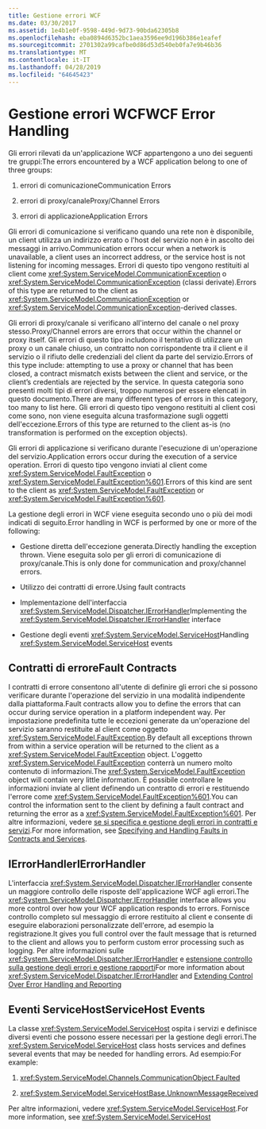 ```yaml
---
title: Gestione errori WCF
ms.date: 03/30/2017
ms.assetid: 1e4b1e0f-9598-449d-9d73-90bda62305b8
ms.openlocfilehash: eba0894d6352bc1aea3596ee9d196b386e1eafef
ms.sourcegitcommit: 2701302a99cafbe0d86d53d540eb0fa7e9b46b36
ms.translationtype: MT
ms.contentlocale: it-IT
ms.lasthandoff: 04/28/2019
ms.locfileid: "64645423"
---
```

# <a name="wcf-error-handling"></a><span data-ttu-id="9c686-102">Gestione errori WCF</span><span class="sxs-lookup"><span data-stu-id="9c686-102">WCF Error Handling</span></span>
<span data-ttu-id="9c686-103">Gli errori rilevati da un'applicazione WCF appartengono a uno dei seguenti tre gruppi:</span><span class="sxs-lookup"><span data-stu-id="9c686-103">The errors encountered by a WCF application belong to one of three groups:</span></span>  
  
1. <span data-ttu-id="9c686-104">errori di comunicazione</span><span class="sxs-lookup"><span data-stu-id="9c686-104">Communication Errors</span></span>  
  
2. <span data-ttu-id="9c686-105">errori di proxy/canale</span><span class="sxs-lookup"><span data-stu-id="9c686-105">Proxy/Channel Errors</span></span>  
  
3. <span data-ttu-id="9c686-106">errori di applicazione</span><span class="sxs-lookup"><span data-stu-id="9c686-106">Application Errors</span></span>  
  
 <span data-ttu-id="9c686-107">Gli errori di comunicazione si verificano quando una rete non è disponibile, un client utilizza un indirizzo errato o l'host del servizio non è in ascolto dei messaggi in arrivo.</span><span class="sxs-lookup"><span data-stu-id="9c686-107">Communication errors occur when a network is unavailable, a client uses an incorrect address, or the service host is not listening for incoming messages.</span></span> <span data-ttu-id="9c686-108">Errori di questo tipo vengono restituiti al client come <xref:System.ServiceModel.CommunicationException> o <xref:System.ServiceModel.CommunicationException> (classi derivate).</span><span class="sxs-lookup"><span data-stu-id="9c686-108">Errors of this type are returned to the client as <xref:System.ServiceModel.CommunicationException> or <xref:System.ServiceModel.CommunicationException>-derived classes.</span></span>  
  
 <span data-ttu-id="9c686-109">Gli errori di proxy/canale si verificano all'interno del canale o nel proxy stesso.</span><span class="sxs-lookup"><span data-stu-id="9c686-109">Proxy/Channel errors are errors that occur within the channel or proxy itself.</span></span> <span data-ttu-id="9c686-110">Gli errori di questo tipo includono il tentativo di utilizzare un proxy o un canale chiuso, un contratto non corrispondente tra il client e il servizio o il rifiuto delle credenziali del client da parte del servizio.</span><span class="sxs-lookup"><span data-stu-id="9c686-110">Errors of this type include: attempting to use a proxy or channel that has been closed, a contract mismatch exists between the client and service, or the client’s credentials are rejected by the service.</span></span> <span data-ttu-id="9c686-111">In questa categoria sono presenti molti tipi di errori diversi, troppo numerosi per essere elencati in questo documento.</span><span class="sxs-lookup"><span data-stu-id="9c686-111">There are many different types of errors in this category, too many to list here.</span></span> <span data-ttu-id="9c686-112">Gli errori di questo tipo vengono restituiti al client così come sono, non viene eseguita alcuna trasformazione sugli oggetti dell'eccezione.</span><span class="sxs-lookup"><span data-stu-id="9c686-112">Errors of this type are returned to the client as-is (no transformation is performed on the exception objects).</span></span>  
  
 <span data-ttu-id="9c686-113">Gli errori di applicazione si verificano durante l'esecuzione di un'operazione del servizio.</span><span class="sxs-lookup"><span data-stu-id="9c686-113">Application errors occur during the execution of a service operation.</span></span> <span data-ttu-id="9c686-114">Errori di questo tipo vengono inviati al client come <xref:System.ServiceModel.FaultException> o <xref:System.ServiceModel.FaultException%601>.</span><span class="sxs-lookup"><span data-stu-id="9c686-114">Errors of this kind are sent to the client as <xref:System.ServiceModel.FaultException> or <xref:System.ServiceModel.FaultException%601>.</span></span>  
  
 <span data-ttu-id="9c686-115">La gestione degli errori in WCF viene eseguita secondo uno o più dei modi indicati di seguito.</span><span class="sxs-lookup"><span data-stu-id="9c686-115">Error handling in WCF is performed by one or more of the following:</span></span>  
  
- <span data-ttu-id="9c686-116">Gestione diretta dell'eccezione generata.</span><span class="sxs-lookup"><span data-stu-id="9c686-116">Directly handling the exception thrown.</span></span> <span data-ttu-id="9c686-117">Viene eseguita solo per gli errori di comunicazione di proxy/canale.</span><span class="sxs-lookup"><span data-stu-id="9c686-117">This is only done for communication and proxy/channel errors.</span></span>  
  
- <span data-ttu-id="9c686-118">Utilizzo dei contratti di errore.</span><span class="sxs-lookup"><span data-stu-id="9c686-118">Using fault contracts</span></span>  
  
- <span data-ttu-id="9c686-119">Implementazione dell'interfaccia <xref:System.ServiceModel.Dispatcher.IErrorHandler></span><span class="sxs-lookup"><span data-stu-id="9c686-119">Implementing the <xref:System.ServiceModel.Dispatcher.IErrorHandler> interface</span></span>  
  
- <span data-ttu-id="9c686-120">Gestione degli eventi <xref:System.ServiceModel.ServiceHost></span><span class="sxs-lookup"><span data-stu-id="9c686-120">Handling <xref:System.ServiceModel.ServiceHost> events</span></span>  
  
## <a name="fault-contracts"></a><span data-ttu-id="9c686-121">Contratti di errore</span><span class="sxs-lookup"><span data-stu-id="9c686-121">Fault Contracts</span></span>  
 <span data-ttu-id="9c686-122">I contratti di errore consentono all'utente di definire gli errori che si possono verificare durante l'operazione del servizio in una modalità indipendente dalla piattaforma.</span><span class="sxs-lookup"><span data-stu-id="9c686-122">Fault contracts allow you to define the errors that can occur during service operation in a platform independent way.</span></span> <span data-ttu-id="9c686-123">Per impostazione predefinita tutte le eccezioni generate da un'operazione del servizio saranno restituite al client come oggetto <xref:System.ServiceModel.FaultException>.</span><span class="sxs-lookup"><span data-stu-id="9c686-123">By default all exceptions thrown from within a service operation will be returned to the client as a <xref:System.ServiceModel.FaultException> object.</span></span> <span data-ttu-id="9c686-124">L'oggetto <xref:System.ServiceModel.FaultException> conterrà un numero molto contenuto di informazioni.</span><span class="sxs-lookup"><span data-stu-id="9c686-124">The <xref:System.ServiceModel.FaultException> object will contain very little information.</span></span> <span data-ttu-id="9c686-125">È possibile controllare le informazioni inviate al client definendo un contratto di errori e restituendo l'errore come <xref:System.ServiceModel.FaultException%601>.</span><span class="sxs-lookup"><span data-stu-id="9c686-125">You can control the information sent to the client by defining a fault contract and returning the error as a <xref:System.ServiceModel.FaultException%601>.</span></span> <span data-ttu-id="9c686-126">Per altre informazioni, vedere [se si specifica e gestione degli errori in contratti e servizi](../../../docs/framework/wcf/specifying-and-handling-faults-in-contracts-and-services.md).</span><span class="sxs-lookup"><span data-stu-id="9c686-126">For more information, see [Specifying and Handling Faults in Contracts and Services](../../../docs/framework/wcf/specifying-and-handling-faults-in-contracts-and-services.md).</span></span>  
  
## <a name="ierrorhandler"></a><span data-ttu-id="9c686-127">IErrorHandler</span><span class="sxs-lookup"><span data-stu-id="9c686-127">IErrorHandler</span></span>  
 <span data-ttu-id="9c686-128">L'interfaccia <xref:System.ServiceModel.Dispatcher.IErrorHandler> consente un maggiore controllo delle risposte dell'applicazione WCF agli errori.</span><span class="sxs-lookup"><span data-stu-id="9c686-128">The <xref:System.ServiceModel.Dispatcher.IErrorHandler> interface allows you more control over how your WCF application responds to errors.</span></span>  <span data-ttu-id="9c686-129">Fornisce controllo completo sul messaggio di errore restituito al client e consente di eseguire elaborazioni personalizzate dell'errore, ad esempio la registrazione.</span><span class="sxs-lookup"><span data-stu-id="9c686-129">It gives you full control over the fault message that is returned to the client and allows you to perform custom error processing such as logging.</span></span>  <span data-ttu-id="9c686-130">Per altre informazioni sulle <xref:System.ServiceModel.Dispatcher.IErrorHandler> e [estensione controllo sulla gestione degli errori e gestione rapporti](../../../docs/framework/wcf/samples/extending-control-over-error-handling-and-reporting.md)</span><span class="sxs-lookup"><span data-stu-id="9c686-130">For more information about <xref:System.ServiceModel.Dispatcher.IErrorHandler> and [Extending Control Over Error Handling and Reporting](../../../docs/framework/wcf/samples/extending-control-over-error-handling-and-reporting.md)</span></span>  
  
## <a name="servicehost-events"></a><span data-ttu-id="9c686-131">Eventi ServiceHost</span><span class="sxs-lookup"><span data-stu-id="9c686-131">ServiceHost Events</span></span>  
 <span data-ttu-id="9c686-132">La classe <xref:System.ServiceModel.ServiceHost> ospita i servizi e definisce diversi eventi che possono essere necessari per la gestione degli errori.</span><span class="sxs-lookup"><span data-stu-id="9c686-132">The <xref:System.ServiceModel.ServiceHost> class hosts services and defines several events that may be needed for handling errors.</span></span> <span data-ttu-id="9c686-133">Ad esempio:</span><span class="sxs-lookup"><span data-stu-id="9c686-133">For example:</span></span>  
  
1. <xref:System.ServiceModel.Channels.CommunicationObject.Faulted>
  
2. <xref:System.ServiceModel.ServiceHostBase.UnknownMessageReceived>
  
 <span data-ttu-id="9c686-134">Per altre informazioni, vedere <xref:System.ServiceModel.ServiceHost>.</span><span class="sxs-lookup"><span data-stu-id="9c686-134">For more information, see <xref:System.ServiceModel.ServiceHost></span></span>
